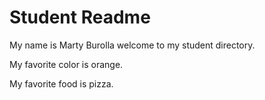 # Student Readme
My name is Marty Burolla welcome to my student directory.

My favorite color is orange.

My favorite food is pizza.
